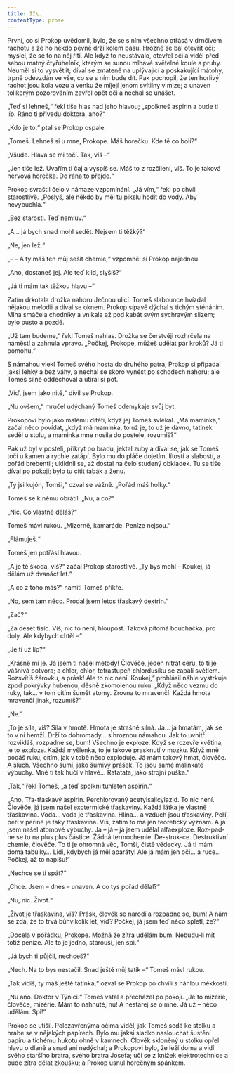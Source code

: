 ```yaml
---
title: II\.
contentType: prose
---
```


<section>

První, co si Prokop uvědomil, bylo, že se s ním všechno otřásá v drnčivém rachotu a že ho někdo pevně drží kolem pasu. Hrozně se bál otevřít oči; myslel, že se to na něj řítí. Ale když to neustávalo, otevřel oči a viděl před sebou matný čtyřúhelník, kterým se sunou mlhavé světelné koule a pruhy. Neuměl si to vysvětlit; díval se zmateně na uplývající a poskakující mátohy, trpně odevzdán ve vše, co se s ním bude dít. Pak pochopil, že ten horlivý rachot jsou kola vozu a venku že míjejí jenom svítilny v mlze; a unaven tolikerým pozorováním zavřel opět oči a nechal se unášet.

„Teď si lehneš,“ řekl tiše hlas nad jeho hlavou; „spolkneš aspirin a bude ti líp. Ráno ti přivedu doktora, ano?“

„Kdo je to,“ ptal se Prokop ospale.

„Tomeš. Lehneš si u mne, Prokope. Máš horečku. Kde tě co bolí?“

„Všude. Hlava se mi točí. Tak, víš –“

„Jen tiše lež. Uvařím ti čaj a vyspíš se. Máš to z rozčilení, víš. To je taková nervová horečka. Do rána to přejde.“

Prokop svraštil čelo v námaze vzpomínání. „Já vím,“ řekl po chvíli starostlivě. „Poslyš, ale někdo by měl tu pikslu hodit do vody. Aby nevybuchla.“

„Bez starosti. Teď nemluv.“

„A… já bych snad mohl sedět. Nejsem ti těžký?“

„Ne, jen lež.“

„– – A ty máš ten můj sešit chemie,“ vzpomněl si Prokop najednou.

„Ano, dostaneš jej. Ale teď klid, slyšíš?“

„Já ti mám tak těžkou hlavu –“

Zatím drkotala drožka nahoru Ječnou ulicí. Tomeš slabounce hvízdal nějakou melodii a díval se oknem. Prokop sípavě dýchal s tichým sténáním. Mlha smáčela chodníky a vnikala až pod kabát svým sychravým slizem; bylo pusto a pozdě.

„Už tam budeme,“ řekl Tomeš nahlas. Drožka se čerstvěji rozhrčela na náměstí a zahnula vpravo. „Počkej, Prokope, můžeš udělat pár kroků? Já ti pomohu.“

S námahou vlekl Tomeš svého hosta do druhého patra, Prokop si připadal jaksi lehký a bez váhy, a nechal se skoro vynést po schodech nahoru; ale Tomeš silně oddechoval a utíral si pot.

„Viď, jsem jako nitě,“ divil se Prokop.

„Nu ovšem,“ mručel udýchaný Tomeš odemykaje svůj byt.

Prokopovi bylo jako malému dítěti, když jej Tomeš svlékal. „Má maminka,“ začal něco povídat, „když má maminka, to už je, to už je dávno, tatínek seděl u stolu, a maminka mne nosila do postele, rozumíš?“

Pak už byl v posteli, přikryt po bradu, jektal zuby a díval se, jak se Tomeš točí u kamen a rychle zatápí. Bylo mu do pláče dojetím, lítostí a slabostí, a pořád brebentil; uklidnil se, až dostal na čelo studený obkladek. Tu se tiše díval po pokoji; bylo tu cítit tabák a ženu.

„Ty jsi kujón, Tomši,“ ozval se vážně. „Pořád máš holky.“

Tomeš se k němu obrátil. „Nu, a co?“

„Nic. Co vlastně děláš?“

Tomeš mávl rukou. „Mizerně, kamaráde. Peníze nejsou.“

„Flámuješ.“

Tomeš jen potřásl hlavou.

„A je tě škoda, víš?“ začal Prokop starostlivě. „Ty bys mohl – Koukej, já dělám už dvanáct let.“

„A co z toho máš?“ namítl Tomeš příkře.

„No, sem tam něco. Prodal jsem letos třaskavý dextrin.“

„Zač?“

„Za deset tisíc. Víš, nic to není, hloupost. Taková pitomá bouchačka, pro doly. Ale kdybych chtěl –“

„Je ti už líp?“

„Krásně mi je. Já jsem ti našel metody! Člověče, jeden nitrát ceru, to ti je vášnivá potvora; a chlor, chlor, tetrastupeň chlordusíku se zapálí světlem. Rozsvítíš žárovku, a prásk! Ale to nic není. Koukej,“ prohlásil náhle vystrkuje zpod pokrývky hubenou, děsně zkomolenou ruku. „Když něco vezmu do ruky, tak… v tom cítím šumět atomy. Zrovna to mravenčí. Každá hmota mravenčí jinak, rozumíš?“

„Ne.“

„To je síla, víš? Síla v hmotě. Hmota je strašně silná. Já… já hmatám, jak se to v ní hemží. Drží to dohromady… s hroznou námahou. Jak to uvnitř rozvikláš, rozpadne se, bum! Všechno je exploze. Když se rozevře květina, je to exploze. Každá myšlenka, to je takové prasknutí v mozku. Když mně podáš ruku, cítím, jak v tobě něco exploduje. Já mám takový hmat, člověče. A sluch. Všechno šumí, jako šumivý prášek. To jsou samé malinkaté výbuchy. Mně ti tak hučí v hlavě… Ratatata, jako strojní puška.“

„Tak,“ řekl Tomeš, „a teď spolkni tuhleten aspirin.“

„Ano. Třa-třaskavý aspirin. Perchlorovaný acetylsalicylazid. To nic není. Člověče, já jsem našel exotermické třaskaviny. Každá látka je vlastně třaskavina. Voda… voda je třaskavina. Hlína… a vzduch jsou třaskaviny. Peří, peří v peřině je taky třaskavina. Víš, zatím to má jen teoretický význam. A já jsem našel atomové výbuchy. Já – já – já jsem udělal alfaexploze. Roz-pad-ne se to na plus plus částice. Žádná termochemie. De-struk-ce. Destruktivní chemie, člověče. To ti je ohromná věc, Tomši, čistě vědecky. Já ti mám doma tabulky… Lidi, kdybych já měl aparáty! Ale já mám jen oči… a ruce… Počkej, až to napíšu!“

„Nechce se ti spát?“

„Chce. Jsem – dnes – unaven. A co tys pořád dělal?“

„Nu, nic. Život.“

„Život je třaskavina, víš? Prásk, člověk se narodí a rozpadne se, bum! A nám se zdá, že to trvá bůhvíkolik let, viď? Počkej, já jsem teď něco spletl, že?“

„Docela v pořádku, Prokope. Možná že zítra udělám bum. Nebudu-li mít totiž peníze. Ale to je jedno, starouši, jen spi.“

„Já bych ti půjčil, nechceš?“

„Nech. Na to bys nestačil. Snad ještě můj tatík –“ Tomeš mávl rukou.

„Tak vidíš, ty máš ještě tatínka,“ ozval se Prokop po chvíli s náhlou měkkostí.

„Nu ano. Doktor v Týnici.“ Tomeš vstal a přecházel po pokoji. „Je to mizérie, člověče, mizérie. Mám to nahnuté, nu! A nestarej se o mne. Já už – něco udělám. Spi!“

Prokop se utišil. Polozavřenýma očima viděl, jak Tomeš sedá ke stolku a hrabe se v nějakých papírech. Bylo mu jaksi sladko naslouchat šustění papíru a tichému hukotu ohně v kamnech. Člověk skloněný u stolku opřel hlavu o dlaně a snad ani nedýchal; a Prokopovi bylo, že leží doma a vidí svého staršího bratra, svého bratra Josefa; učí se z knížek elektrotechnice a bude zítra dělat zkoušku; a Prokop usnul horečným spánkem.

</section>

